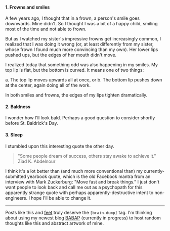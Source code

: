 #### 1. Frowns and smiles

A few years ago, I thought that in a frown, a person's smile goes downwards. Mine didn't. So I thought I was a bit of a happy child, smiling most of the time and not able to frown.

But as I watched my sister's impressive frowns get increasingly common, I realized that I was doing it wrong (or, at least differently from my sister, whose frown I found much more convincing than my own). Her lower lips pushed ups, but the edges of her mouth didn't move.

I realized today that something odd was also happening in my smiles. My top lip is flat, but the bottom is curved. It means one of two things:

a. The top lip moves upwards all at once, or
b. The bottom lip pushes down at the center, again doing all of the work.

In both smiles and frowns, the edges of my lips tighten dramatically.

#### 2. Baldness
I wonder how I'll look bald. Perhaps a good question to consider shortly before St. Baldrick's Day.

#### 3. Sleep
I stumbled upon this interesting quote the other day.

> "Some people dream of success, others stay awake to achieve it." Ziad K. Abdelnour

I think it's a lot better than (and much more conventional than) my currently-submitted yearbook quote, which is the old Facebook mantra from an interview with Mark Zuckerburg: "Move fast and break things." I just don't want people to look back and call me out as a psychopath for this apparently strange quote with perhaps apparently-destructive intent to non-engineers. I hope I'll be able to change it.

---

Posts like this and [feet][1] truly deserve the `[brain-dump]` tag. I'm thinking about using my newest blog [BABAP][2] (currently in progress) to host random thoughts like this and abstract artwork of mine.

[1]: /posts/nice-things-about-feet
[2]: http://jonathanlam.tech/babap